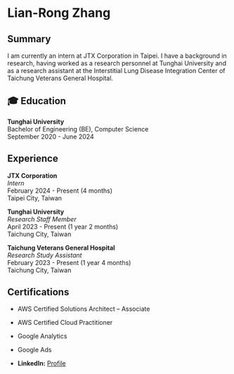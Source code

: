 # Lian-Rong Zhang

## Summary

I am currently an intern at JTX Corporation in Taipei. I have a background in research, having worked as a research personnel at Tunghai University and as a research assistant at the Interstitial Lung Disease Integration Center of Taichung Veterans General Hospital.

## 🎓 Education

**Tunghai University**  
Bachelor of Engineering (BE), Computer Science  
September 2020 - June 2024

## Experience

**JTX Corporation**  
*Intern*  
February 2024 - Present (4 months)  
Taipei City, Taiwan

**Tunghai University**  
*Research Staff Member*  
April 2023 - Present (1 year 2 months)  
Taichung City, Taiwan

**Taichung Veterans General Hospital**  
*Research Study Assistant*  
February 2023 - Present (1 year 4 months)  
Taichung City, Taiwan

## Certifications

- AWS Certified Solutions Architect – Associate
- AWS Certified Cloud Practitioner
- Google Analytics
- Google Ads

- **LinkedIn:** [Profile](www.linkedin.com/in/lienjung-chang-a80901293)
